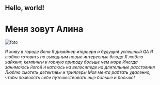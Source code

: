 ## Hello, world!

# Меня зовут Алина 

![foto](Portfolio\image_avatar.jpg) 

_Я живу в городе Вена_
_Я дизайнер итерьера и будущий успешный QA_
_Я люблю готовить по выходным новые интересные блюда_
_Я люблю хайкинг, кемпинги и горную природу больше чем море_
_Иногда занимаюсь йогой и катаюсь на велосипеде на длительные расстояния_
_Люблю смотеть детективы и триллеры_
_Моя мечта рабтать удаленно, чтобы позволять себе путешествовать еще больше и больше!_
